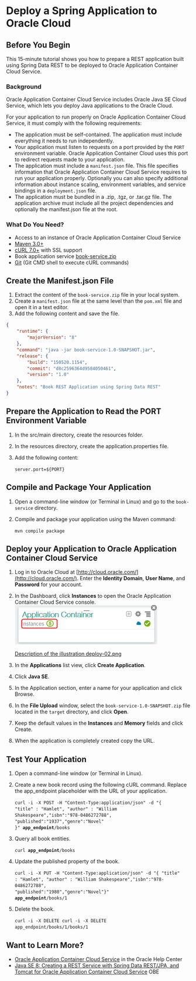# Deploy a Spring Application to Oracle Cloud #

## Before You Begin ##
This 15-minute tutorial shows you how to prepare a REST application built using Spring Data REST to be deployed to Oracle Application Container Cloud Service.
                            
### Background ###
Oracle Application Container Cloud Service includes Oracle Java SE Cloud Service, which lets you deploy Java applications to the Oracle Cloud.

For your application to run properly on Oracle Application Container Cloud Service, it must comply with the following requirements:

* The application must be self-contained. The application must include everything it needs to run independently.
* Your application must listen to requests on a port provided by the `PORT` environment variable. Oracle Application Container Cloud uses this port to redirect requests made to your application.
* The application must include a `manifest.json` file. This file specifies information that Oracle Application Container Cloud Service requires to run your application properly. Optionally you can also specify additional information about instance scaling, environment variables, and service bindings in a `deployment.json` file.
* The application must be bundled in a .zip, .tgz, or .tar.gz file. The application archive must include all the project dependencies and optionally the manifest.json file at the root.

### What Do You Need? ###

* Access to an instance of Oracle Application Container Cloud Service
* [Maven 3.0+](http://maven.apache.org/download.cgi)
* [cURL 7.0+](http://curl.haxx.se/download.html) with SSL support
* Book application service [book-service.zip](files/book-service.zip)
* [Git](https://git-scm.com/downloads) (Git CMD shell to execute cURL commands)

## Create the Manifest.json File ##
1. Extract the content of the `book-service.zip` file in your local system.
2. Create a `manifest.json` file at the same level than the `pom.xml` file and open it in a text editor.
3. Add the following content and save the file.
````json
{
    "runtime": {
        "majorVersion": "8"
    },
    "command": "java -jar book-service-1.0-SNAPSHOT.jar",
    "release": {
        "build": "150520.1154",
        "commit": "d8c2596364d9584050461",
        "version": "1.0"
    },
    "notes": "Book REST Application using Spring Data REST"
}
````
## Prepare the Application to Read the PORT Environment Variable ##
1. In the src/main directory, create the resources folder.
2. In the resources directory, create the application.properties file.
3. Add the following content:

   `server.port=${PORT}`

## Compile and Package Your Application ##

1. Open a command-line window (or Terminal in Linux) and go to the `book-service` directory.
2. Compile and package your application using the Maven command:

    `mvn compile package`
    
## Deploy your Application to Oracle Application Container Cloud Service ##
1. Log in to Oracle Cloud at [http://cloud.oracle.com/](http://cloud.oracle.com/). Enter the **Identity Domain**, **User Name**, and **Password** for your account.
2. In the Dashboard, click **Instances** to open the Oracle Application Container Cloud Service console.
   ![deploy-02.jpg](img/deploy-02.png)

   [Description of the illustration deploy-02.png](files/deploy-02.txt)

3. In the **Applications** list view, click **Create Application**.
4. Click **Java SE**.
5. In the Application section, enter a name for your application and click Browse.
6. In the **File Upload** window, select the `book-service-1.0-SNAPSHOT.zip` file located in the `target` directory, and click **Open**.
7. Keep the default values in the **Instances** and **Memory** fields and click Create.
8. When the application is completely created copy the URL. 

## Test Your Application ##
1. Open a command-line window (or Terminal in Linux).
2. Create a new book record using the following cURL command. Replace the app_endpoint placeholder with the URL of your application.

   <code>curl -i -X POST -H "Content-Type:application/json" -d "{ \"title\" : \"Hamlet\",  \"author\" : \"William Shakespeare\",\"isbn\":\"978-0486272788\", \"published\":\"1937\",\"genre\":\"Novel\" }" <b>app_endpoint</b>/books</code>
3. Query all book entities.

   <code>curl <b>app_endpoint</b>/books</code>

4. Update the published property of the book. 

   <code>curl -i -X PUT -H "Content-Type:application/json" -d "{ \"title\" : \"Hamlet\",  \"author\" : \"William Shakespeare\",\"isbn\":\"978-0486272788\", \"published\":\"1980\",\"genre\":\"Novel\"}" <b>app_endpoint</b>/books/1</code>

5. Delete the book.

   <code>curl -i -X DELETE curl -i -X DELETE app_endpoint/books/1/books/1</code>

## Want to Learn More? ##

* [Oracle Application Container Cloud Service](http://docs.oracle.com/en/cloud/paas/app-container-cloud/index.html) in the Oracle Help Center
* [Java SE 8: Creating a REST Service with Spring Data REST/JPA, and Tomcat for Oracle Application Container Cloud Service](https://apexapps.oracle.com/pls/apex/f?p=44785:112:::::P112_CONTENT_ID:18875) OBE
